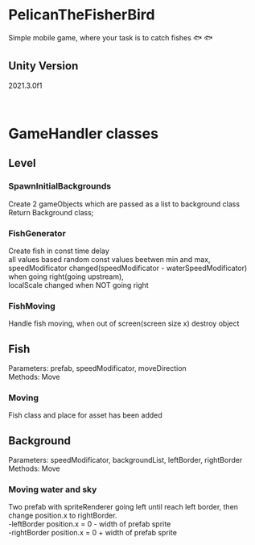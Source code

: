 # PelicanTheFisherBird

Simple mobile game, where your task is to catch fishes :fish: :fish:

## Unity Version

2021.3.0f1

<br>

# GameHandler classes

## Level

### SpawnInitialBackgrounds

Create 2 gameObjects which are passed as a list to background class <br>
Return Background class;

### FishGenerator<br>

Create fish in const time delay<br>
all values based random const values beetwen min and max,<br>
speedModificator changed(speedModificator - waterSpeedModificator) when going right(going upstream),<br>
localScale changed when NOT going right

### FishMoving<br>

Handle fish moving, when out of screen(screen size x) destroy object

## Fish

Parameters: prefab, speedModificator, moveDirection<br>
Methods: Move

### Moving

Fish class and place for asset has been added

## Background

Parameters: speedModificator, backgroundList, leftBorder, rightBorder<br>
Methods: Move

### Moving water and sky

Two prefab with spriteRenderer going left until reach left border, then change position.x to rightBorder. <br>
-leftBorder position.x = 0 - width of prefab sprite <br>
-rightBorder position.x = 0 + width of prefab sprite
